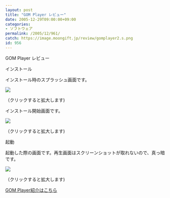 ```yaml
---
layout: post
title: "GOM Player レビュー"
date: 2005-12-29T09:00:00+09:00
categories:
- ソフトウェア
permalink: /2005/12/961/
catch: https://image.moongift.jp/review/gomplayer2.s.png
id: 956
---
```

GOM Player レビュー  
<!--more-->

インストール

  

インストール時のスプラッシュ画面です。

  

[![](https://image.moongift.jp/review/gomplayer1.s.png)](https://image.moongift.jp/review/gomplayer1.png)  
  
（クリックすると拡大します)

  

インストール開始画面です。

  

[![](https://image.moongift.jp/review/gomplayer2.s.png)](https://image.moongift.jp/review/gomplayer2.png)  
  
（クリックすると拡大します)

  

起動

  

起動した際の画面です。再生画面はスクリーンショットが取れないので、真っ暗です。

  

[![](https://image.moongift.jp/review/gomplayer3.s.png)](https://image.moongift.jp/review/gomplayer3.png)  
  
（クリックすると拡大します)

  

[GOM Player紹介はこちら](http://fw.moongift.jp/intro/i-937.html)

